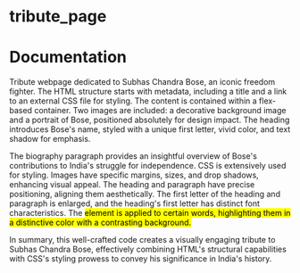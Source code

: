 # tribute_page

# Documentation

 Tribute webpage dedicated to Subhas Chandra Bose, an iconic freedom fighter. The HTML structure starts with metadata, including a title and a link to an external CSS file for styling. The content is contained within a flex-based container. Two images are included: a decorative background image and a portrait of Bose, positioned absolutely for design impact. The heading introduces Bose's name, styled with a unique first letter, vivid color, and text shadow for emphasis.

The biography paragraph provides an insightful overview of Bose's contributions to India's struggle for independence. CSS is extensively used for styling. Images have specific margins, sizes, and drop shadows, enhancing visual appeal. The heading and paragraph have precise positioning, aligning them aesthetically. The first letter of the heading and paragraph is enlarged, and the heading's first letter has distinct font characteristics. The <mark> element is applied to certain words, highlighting them in a distinctive color with a contrasting background.

In summary, this well-crafted code creates a visually engaging tribute to Subhas Chandra Bose, effectively combining HTML's structural capabilities with CSS's styling prowess to convey his significance in India's history.
